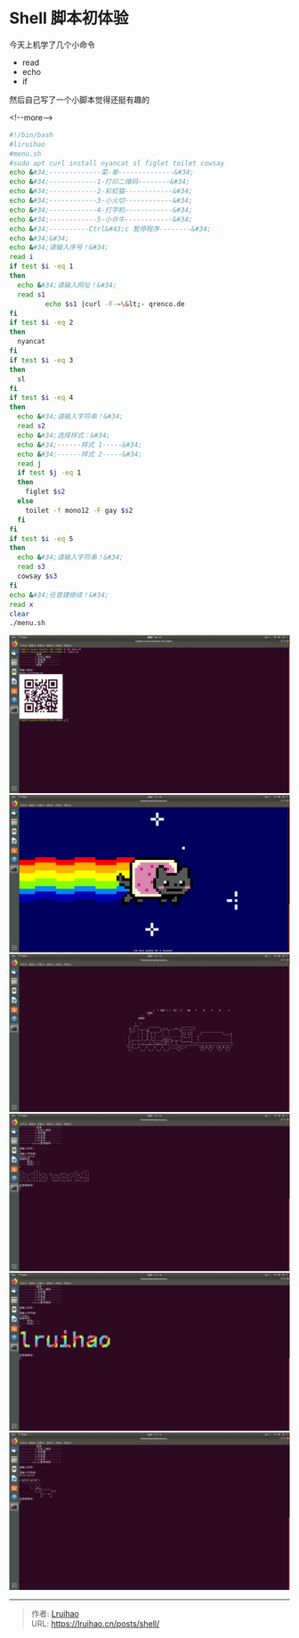 # Shell 脚本初体验


今天上机学了几个小命令

- read
- echo
- if

然后自己写了一个小脚本觉得还挺有趣的

&lt;!--more--&gt;

```sh
#!/bin/bash
#liruihao
#menu.sh
#sudo apt curl install nyancat sl figlet toilet cowsay
echo &#34;-------------菜-单--------------&#34;
echo &#34;------------1-打印二维码--------&#34;
echo &#34;------------2-彩虹猫------------&#34;
echo &#34;------------3-小火切------------&#34;
echo &#34;------------4-打字机------------&#34;
echo &#34;------------5-小许牛------------&#34;
echo &#34;----------Ctrl&#43;c 暂停程序--------&#34;
echo &#34;&#34;
echo &#34;请输入序号！&#34;
read i
if test $i -eq 1
then
  echo &#34;请输入网址！&#34;
  read s1
         echo $s1 |curl -F-=\&lt;- qrenco.de
fi
if test $i -eq 2
then
  nyancat
fi
if test $i -eq 3
then
  sl
fi
if test $i -eq 4
then
  echo &#34;请输入字符串！&#34;
  read s2
  echo &#34;选择样式：&#34;
  echo &#34;------样式 1-----&#34;
  echo &#34;------样式 2-----&#34;
  read j
  if test $j -eq 1
  then
    figlet $s2
  else
    toilet -f mono12 -F gay $s2
  fi
fi
if test $i -eq 5
then
  echo &#34;请输入字符串！&#34;
  read s3
  cowsay $s3
fi
echo &#34;任意建继续！&#34;
read x
clear
./menu.sh

```

![1](images/1.png)
![2](images/2.png)
![3](images/3.png)
![4.1](images/4.1.png)
![4.2](images/4.2.png)
![5](images/5.png)


---

> 作者: [Lruihao](https://github.com/Lruihao)  
> URL: https://lruihao.cn/posts/shell/  


